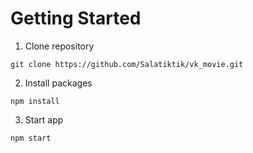 # Getting Started 

1. Clone repository
```
git clone https://github.com/Salatiktik/vk_movie.git
```

2. Install packages
```
npm install
```

3. Start app
```
npm start
```
